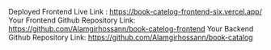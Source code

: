 Deployed Frontend Live Link : https://book-catelog-frontend-six.vercel.app/
Your Frontend Github Repository Link: https://github.com/Alamgirhossann/book-catelog-frontend
Your Backend Github Repository Link: https://github.com/Alamgirhossann/book-catalog
